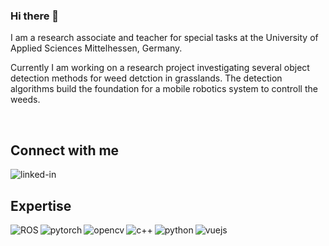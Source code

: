### Hi there 👋

I am a research associate and teacher for special tasks at the University of Applied Sciences Mittelhessen, Germany.

Currently I am working on a research project investigating several object detection methods for weed detction in grasslands.
The detection algorithms build the foundation for a mobile robotics system to controll the weeds.

<br>

## Connect with me
[<img align="left" alt="linked-in" src="https://img.shields.io/badge/linkedin-%230077B5.svg?&style=for-the-badge&logo=linkedin&logoColor=white" />](https://www.linkedin.com/in/moritz-schauer-227087121/)


<br>

## Expertise
[<img align="left" alt="ROS" src="https://img.shields.io/badge/ROS-test?&style=for-the-badge&logo=ros&logoColor=white&color=22314E" />]()

[<img align="left" alt="pytorch" src="https://img.shields.io/badge/PyTorch-test?&style=for-the-badge&logo=pytorch&logoColor=white&color=EE4C2C" />]()

[<img align="left" alt="opencv" src="https://img.shields.io/badge/OpenCV-test?&style=for-the-badge&logo=opencv&logoColor=white&color=5C3EE8" />]()

[<img align="left" alt="c++" src="https://img.shields.io/badge/C++-test?&style=for-the-badge&logo=cplusplus&logoColor=white&color=00599C" />]()

[<img align="left" alt="python" src="https://img.shields.io/badge/Python-test?&style=for-the-badge&logo=python&logoColor=white&color=3776AB" />]()

[<img align="left" alt="vuejs" src="https://img.shields.io/badge/Vue.js-test?&style=for-the-badge&logo=vuedotjs&logoColor=white&color=4FC08D" />]()


<!--
**herrvonregen/herrvonregen** is a ✨ _special_ ✨ repository because its `README.md` (this file) appears on your GitHub profile.

Here are some ideas to get you started:

- 🔭 I’m currently working on ...
- 🌱 I’m currently learning ...
- 👯 I’m looking to collaborate on ...
- 🤔 I’m looking for help with ...
- 💬 Ask me about ...
- 📫 How to reach me: ...
- 😄 Pronouns: ...
- ⚡ Fun fact: ...
-->
